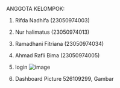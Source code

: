 ANGGOTA KELOMPOK:
1. Rifda Nadhifa (23050974003)
2. Nur halimatus (23050974013)
3. Ramadhani Fitriana (23050974034)
4. Ahmad Rafli Bima (23050974005)

1. login
   ![image](https://github.com/user-attachments/assets/b8a10646-baa5-4354-bc51-66530973c14c)
2. Dashboard
   Picture 526109299, Gambar
